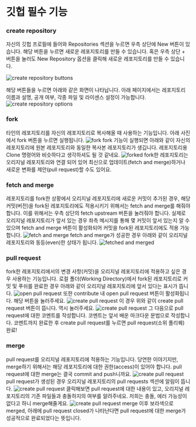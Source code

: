 # 깃헙 필수 기능

### create repository
자신의 깃헙 프로필에 들어와 Repositories 섹션을 누르면 우측 상단에 New 버튼이 있습니다. 해당 버튼을 누르면 새로운 레포지토리를 만들 수 있습니다. 혹은 우측 상단 + 버튼을 눌러도 New Repository 옵션을 클릭해 새로운 레포지토리를 만들 수 있습니다.

![create repository buttons](./contents/howtocreaterepo.png)

해당 버튼들을 누르면 아래와 같은 화면이 나타납니다. 아래 페이지에서는 레포지토리 이름과 설명, 공개 여부, 각종 파일 및 라이센스 설정이 가능합니다.
![create repository options](./contents/create-repo.png)

### fork
타인의 레포지토리를 자신의 레포지토리로 복사해올 때 사용하는 기능입니다. 아래 사진에서 fork 버튼을 누르면 실행됩니다.
![fork](./contents/fork.png)
fork 기능이 실행되면 아래와 같이 자신의 레포지토리에 원본 레포지토리와 동일한 복사본 레포지토리가 생깁니다. 레포지토리용 Clone 명령어와 비슷하다고 생각하셔도 될 것 같네요.
![forked](./contents/forked.png)
fork한 레포지토리는 오리지널 레포지토리와 연결 되어 있어 최신으로 업데이트(fetch and merge)하거나 새로운 변화를 제안(pull request)할 수도 있어요.

### fetch and merge
레포지토리를 fork한 상황에서 오리지널 레포지토리에 새로운 커밋이 추가된 경우, 해당 커밋(버전)을 fork된 레포지토리에도 적용시키기 위해서는 fetch and merge를 해줘야 합니다. 이를 위해서는 우측 상단의 fetch upstream 버튼을 눌러줘야 합니다. 실제로 오리지널 레포지토리가 앞서 있는 경우 좌측 메시지를 통해 몇 커밋이 앞서 있는지 알 수 있으며 fetch and merge 버튼이 활성화되어 커밋을 fork된 레포지토리에도 적용 가능합니다.
![fetch and merge](./contents/fetch-merge.png)
fetch and merge가 성공한 경우 아래와 같이 오리지널 레포지토리와 동등(even)한 상태가 됩니다.
![fetched and merged](./contents/fetched-merged.png)

### pull request
fork한 레포지토리에서의 변경 사항(커밋)을 오리지널 레포지토리에 적용하고 싶은 경우 사용하는 기능입니다. 로컬 폴더(Working Directory)에서 fork된 레포지토리로 커밋 및 푸쉬를 완료한 경우 아래와 같이 오리지널 레포지토리에 앞서 있다는 표시가 뜹니다. 
![open pull request](./contents/openpr.png)
또한 contribute 내 open pull request 버튼이 활성화됩니다. 해당 버튼을 눌러주세요.
![create pull request](./contents/createpr.png)
이 경우 위와 같이 create pull request 버튼이 뜹니다. 역시 눌러주세요. 
![create pull request](./contents/prcomment.png)
그 다음으로 pull request에 대한 코멘트를 작성합니다. 코멘트는 앞서 배운 마크다운 문법으로 작성합니다. 코멘트까지 완료한 후 create pull request를 누르면 pull request(소위 풀리퀘) 완료!

### merge
pull request를 오리지널 레포지토리에 적용하는 기능입니다. 당연한 이야기지만, merge하기 위해서는 해당 레포지토리에 대한 권한(access)이 있어야 합니다. pull request에 대한 merge는 결국 commit and push니까요.
![create pull request](./contents/checkpr.png)
pull request가 생성된 경우 오리지널 레포지토리의 pull requests 섹션에 알림이 뜹니다.
![create pull request](./contents/mergepr.png)
클릭해보면 pull request에 대한 내용이 있고, 오리지널 레포지토리의 기존 파일들과 충돌하지의 여부를 알려주네요. 저희는 충돌, 에러 가능성이 없다고 하니 merge해줄게요.
![create pull request](./contents/mergedpr.png)
merge 이후 보라색으로 merged, 아래에 pull request closed가 나타난다면 pull request에 대한 merge가 성공적으로 완료되었다는 뜻입니다.